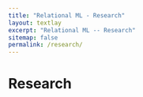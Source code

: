 ```yaml
---
title: "Relational ML - Research"
layout: textlay
excerpt: "Relational ML -- Research"
sitemap: false
permalink: /research/
---
```


# Research
